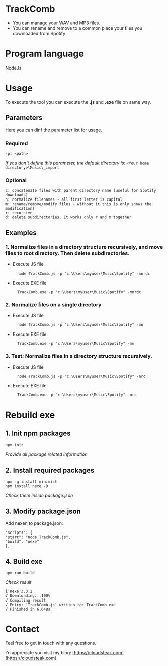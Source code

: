 # TrackComb

- You can manage your WAV and MP3 files.
- You can rename and remove to a common place your files you downloaded from Spotify

# Program language

NodeJs

# Usage

To execute the tool you can execute the **.js** and **.exe** file on same way.

## Parameters

Here you can dinf the parameter list for usage.

### Required

    -p: <path>

*If you don't define this parameter, the default directory is:* ```<Your home directory>\Music\_import```

### Optional

    c: concatenate files with parent directory name (useful for Spotify downloads)
    n: normalize filenames - all first letter is capital
    m: rename/remove/modify files - without it this is only shows the modifications
    r: recursive
    d: delete subdirectories. It works only r and m together


## Examples

### 1. Normalize files in a directory structure recursively, and move files to root directory. Then delete subdirectories.

* Execute JS file

        node TrackComb.js -p "c:\Users\myuser\Music\Spotify" -mnrdc


* Execute EXE file

        TrackComb.exe -p "c:\Users\myuser\Music\Spotify" -mnrdc

### 2. Normalize files on a single directory

* Execute JS file

        node TrackComb.js -p "c:\Users\myuser\Music\Spotify" -mn


* Execute EXE file

        TrackComb.exe -p "c:\Users\myuser\Music\Spotify" -mn


### 3. Test: Normalize files in a directory structure recursively.

* Execute JS file

        node TrackComb.js -p "c:\Users\myuser\Music\Spotify" -nrc


* Execute EXE file

        TrackComb.exe -p "c:\Users\myuser\Music\Spotify" -nrc


# Rebuild exe

## 1. Init npm packages

    npm init

*Provide all package related information*


## 2. Install required packages
    npm -g install minimist
    npm install nexe -D

*Check them inside package.json*

## 3. Modify package.json

Add nexen to package.json:
    
    "scripts": {
    "start": "node TrackComb.js",
    "build": "nexe"
    },

## 4. Build exe

    npm run build

*Check result*

    i nexe 3.3.2
    √ Downloading...100%
    √ Compiling result
    √ Entry: 'TrackComb.js' written to: TrackComb.exe
    √ Finished in 6.648s

# Contact

Feel free to get in touch with any questions.

I'd appreciate you visit my blog: [https://cloudsteak.com](https://cloudsteak.com)